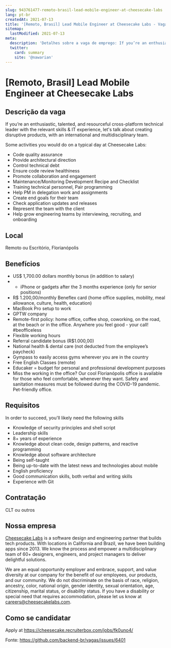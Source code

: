 ```yaml
---
slug: 943761477-remoto-brasil-lead-mobile-engineer-at-cheesecake-labs
lang: pt-br
createdAt: 2021-07-13
title: '[Remoto, Brasil] Lead Mobile Engineer at Cheesecake Labs - Vaga de Emprego'
sitemap:
  lastModified: 2021-07-13
meta:
  description: 'Detalhes sobre a vaga de emprego: If you’re an enthusiastic, talented, and resourceful cross-platform technical leader with the relevant skills & IT experience, let"s talk about creating disruptive products, with an international and multidisciplinary team. Some activities you would do on a typical day at Cheesecake Labs: - Code quality assurance - Provide architectural direction - Control technical debt - Ensure code review healthiness - Promote collaboration and engagement - Maintenance/Monitoring Development Recipe and Checklist - Training technical personnel, Pair programming - Help PM in delegation work and assignments - Create end goals for their team - Check application updates and releases - Represent the team with the client - Help grow engineering teams by interviewing, recruiting, and onboarding'
  twitter:
    card: summary
    site: '@nawarian'
---
```


# [Remoto, Brasil] Lead Mobile Engineer at Cheesecake Labs

## Descrição da vaga

If you’re an enthusiastic, talented, and resourceful cross-platform technical leader with the relevant skills & IT experience, let's talk about creating disruptive products, with an international and multidisciplinary team.

Some activities you would do on a typical day at Cheesecake Labs:

- Code quality assurance
- Provide architectural direction
- Control technical debt
- Ensure code review healthiness
- Promote collaboration and engagement
- Maintenance/Monitoring Development Recipe and Checklist
- Training technical personnel, Pair programming
- Help PM in delegation work and assignments
- Create end goals for their team
- Check application updates and releases
- Represent the team with the client
- Help grow engineering teams by interviewing, recruiting, and onboarding

## Local

Remoto ou Escritório, Florianópolis

## Benefícios

- US$ 1,700.00 dollars monthly bonus (in addition to salary)
- + iPhone or gadgets after the 3 months experience (only for senior positions)
- R$ 1.200,00/monthly Beneflex card (home office supplies, mobility, meal allowance, culture, health, education)
- MacBook Pro setup to work
- GPTW company
- Remote-first policy: home office, coffee shop, coworking, on the road, at the beach or in the office. Anywhere you feel good - your call! #beofficeless
- Flexible working hours
- Referral candidate bonus (R$1.000,00)
- National health & dental care (not deducted from the employee’s paycheck)
- Gympass to easily access gyms wherever you are in the country
- Free English Classes (remote)
- Educaker = budget for personal and professional development purposes
- Miss the working in the office? Our cool Florianópolis office is available for those who feel comfortable, whenever they want. Safety and sanitation measures must be followed during the COVID-19 pandemic. Pet-friendly office.

## Requisitos

In order to succeed, you'll likely need the following skills

- Knowledge of security principles and shell script
- Leadership skills
- 8+ years of experience
- Knowledge about clean code, design patterns, and reactive programming
- Knowledge about software architecture
- Being self-taught
- Being up-to-date with the latest news and technologies about mobile
- English proficiency
- Good communication skills, both verbal and writing skills
- Experience with Git

## Contratação

CLT ou outros

## Nossa empresa

[Cheesecake Labs](https://cheesecakelabs.com/) is a software design and engineering partner that builds tech products. With locations in California and Brazil, we have been building apps since 2013. We know the process and empower a multidisciplinary team of 60+ designers, engineers, and project managers to deliver delightful solutions.

We are an equal opportunity employer and embrace, support, and value diversity at our company for the benefit of our employees, our products, and our community. We do not discriminate on the basis of race, religion, ancestry, color, national origin, gender identity, sexual orientation, age, citizenship, marital status, or disability status. If you have a disability or special need that requires accommodation, please let us know at careers@cheesecakelabs.com.

## Como se candidatar

Apply at https://cheesecake.recruiterbox.com/jobs/fk0uno4/

Fonte: https://github.com/backend-br/vagas/issues/6401